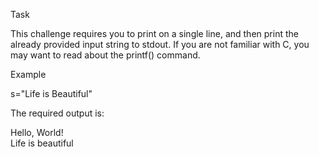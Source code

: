 Task

This challenge requires you to print  on a single line, and then print the already provided input string to stdout. If you are not familiar with C, you may want to read about the printf() command.

Example

s="Life is Beautiful"

The required output is:

Hello, World!  
Life is beautiful  
